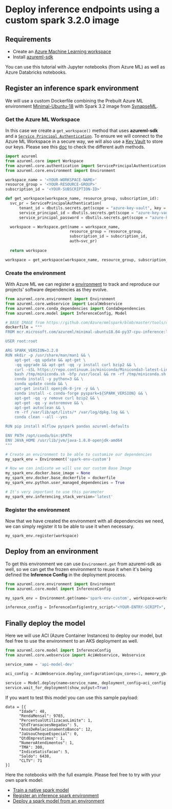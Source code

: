 # Deploy inference endpoints using a custom spark 3.2.0 image

## Requirements

* Create an [Azure Machine Learning workspace](https://docs.microsoft.com/en-us/azure/machine-learning/how-to-manage-workspace?tabs=python)
* Install [azureml-sdk](https://pypi.org/project/azureml-sdk/)

You can use this tutorial with Jupyter notebooks (from Azure ML) as well as Azure Databricks notebooks.

## Register an inference spark environment

We will use a custom Dockerfile combining the Prebuilt Azure ML environment [Minimal-Ubuntu-18](https://hub.docker.com/_/microsoft-azureml-inference) with Spark 3.2 image from [SynapseML](https://github.com/microsoft/SynapseML/blob/master/tools/docker/minimal/Dockerfile).

### Get the Azure ML Workspace

In this case we create a `get_workspace()` method that uses **azureml-sdk** and a [`Service Principal Authentication`](https://docs.microsoft.com/en-us/azure/machine-learning/how-to-setup-authentication). To ensure we will connect to the Azure ML Workspace in a secure way, we will also use a [Key Vault](https://docs.microsoft.com/en-us/azure/key-vault/general/overview) to store our keys. Please see this [doc](https://docs.microsoft.com/en-us/azure/machine-learning/how-to-setup-authentication) to check the different auth methods.

```python
import azureml
from azureml.core import Workspace
from azureml.core.authentication import ServicePrincipalAuthentication
from azureml.core.environment import Environment

workspace_name = '<YOUR-WORKSPACE-NAME>'
resource_group = '<YOUR-RESOURCE-GROUP>'
subscription_id = '<YOUR-SUBSCRIPTION-ID>'

def get_workspace(workspace_name, resource_group, subscription_id):
  svc_pr = ServicePrincipalAuthentication(
      tenant_id = dbutils.secrets.get(scope = "azure-key-vault", key = "tenant-id"),
      service_principal_id = dbutils.secrets.get(scope = "azure-key-vault", key = "cliente-id-custom-role"),
      service_principal_password = dbutils.secrets.get(scope = "azure-key-vault", key = "cliente-secret-custom-role"))

  workspace = Workspace.get(name = workspace_name,
                            resource_group = resource_group,
                            subscription_id = subscription_id,
                            auth=svc_pr)
  
  return workspace

workspace = get_workspace(workspace_name, resource_group, subscription_id)
```

### Create the environment

With Azure ML we can register a [environment](https://docs.microsoft.com/en-us/azure/machine-learning/how-to-use-environments#:~:text=By%20default%2C%20Azure%20ML%20will%20build%20a%20Conda,libraries%20that%20you%20installed%20on%20the%20base%20image.) to track and reproduce our projects' software dependencies as they evolve.

```python
from azureml.core.environment import Environment
from azureml.core.webservice import LocalWebservice
from azureml.core.conda_dependencies import CondaDependencies
from azureml.core.model import InferenceConfig, Model

# BASE IMAGE from https://github.com/Azure/mmlspark/blob/master/tools/docker/minimal/Dockerfile 
dockerfile = """
FROM mcr.microsoft.com/azureml/minimal-ubuntu18.04-py37-cpu-inference:latest

USER root:root

ARG SPARK_VERSION=3.2.0
RUN mkdir -p /usr/share/man/man1 && \
    apt-get -qq update && apt-get \
    -qq upgrade && apt-get -qq -y install curl bzip2 && \
    curl -sSL https://repo.continuum.io/miniconda/Miniconda3-latest-Linux-x86_64.sh -o /tmp/miniconda.sh && \
    bash /tmp/miniconda.sh -bfp /usr/local && rm -rf /tmp/miniconda.sh && \
    conda install -y python=3 && \
    conda update conda && \
    apt-get install openjdk-8-jre -y && \
    conda install -c conda-forge pyspark=${SPARK_VERSION} && \
    apt-get -qq -y remove curl bzip2 && \
    apt-get -qq -y autoremove && \
    apt-get autoclean && \
    rm -rf /var/lib/apt/lists/* /var/log/dpkg.log && \
    conda clean --all --yes

RUN pip install mlflow pyspark pandas azureml-defaults

ENV PATH /opt/conda/bin:$PATH
ENV JAVA_HOME /usr/lib/jvm/java-1.8.0-openjdk-amd64
"""

# Create an environment to be able to customize our dependencies
my_spark_env = Environment('spark-env-custom')

# Now we can indicate we will use our custom Base Image
my_spark_env.docker.base_image = None
my_spark_env.docker.base_dockerfile = dockerfile
my_spark_env.python.user_managed_dependencies = True

# It's very important to use this parameter
my_spark_env.inferencing_stack_version='latest'
```

### Register the environment

Now that we have created the environment with all dependencies we need, we can simply register it to be able to use it when necessary.

`my_spark_env.register(workspace)`

## Deploy from an environment

To get this environment we can use `Environment.get` from azureml-sdk as well, so we can get the frozen environment to reuse it when it's being defined the **Inference Config** in the deployment process.

```python
from azureml.core.environment import Environment
from azureml.core.model import InferenceConfig

my_spark_env = Environment.get(name='spark-env-custom', workspace=workspace)

inference_config = InferenceConfig(entry_script="<YOUR-ENTRY-SCRIPT>", environment=my_spark_env)
```

## Finally deploy the model

Here we will use ACI (Azure Container Instances) to deploy our model, but feel free to use the environment to an AKS deployment as well.

```python
from azureml.core.model import InferenceConfig
from azureml.core.webservice import AciWebservice, Webservice

service_name = 'api-model-dev'

aci_config = AciWebservice.deploy_configuration(cpu_cores=1, memory_gb=1, description="This is a spark serving example.")
 
service = Model.deploy(name=service_name, deployment_config=aci_config, models=[model_azure], inference_config=inference_config, workspace=workspace, overwrite=True)
service.wait_for_deployment(show_output=True)
```

If you want to test this model you can use this sample payload:

```
data = [{
      "Idade": 48,
      "RendaMensal": 9703,
      "PercentualUtilizacaoLimite": 1,
      "QtdTransacoesNegadas": 5,
      "AnosDeRelacionamentoBanco": 12,
      "JaUsouChequeEspecial": 0,
      "QtdEmprestimos": 1,
      "NumeroAtendimentos": 1,
      "TMA": 300,
      "IndiceSatisfacao": 5,
      "Saldo": 6438,
      "CLTV": 71 
}]
```

Here the notebooks with the full example. Please feel free to try with your own spark model:

* [Train a native spark model](./notebooks/train-spark-classification-model.ipynb)
* [Register an inference spark environment](./notebooks/register-spark-environment.ipynb)
* [Deploy a spark model from an environment](./notebooks/deploy-from-environment.ipynb)
